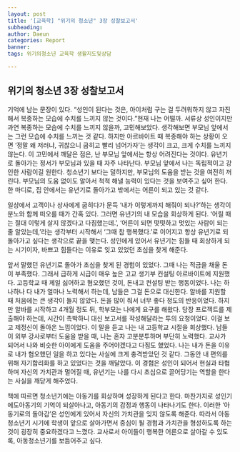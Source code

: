 ```yaml
---
layout: post
title: '[교육학] "위기의 청소년" 3장 성찰보고서'
subheading: 
author: Daeun
categories: Report
banner:
tags: 위기의청소년 교육학 생활지도및상담

---
```


## 위기의 청소년 3장 성찰보고서

 기억에 남는 문장이 있다. “성인이 된다는 것은, 아이처럼 구는 걸 두려워하지 않고 자진해서 복종하는 모습에 수치를 느끼지 않는 것이다.”현재 나는 어떨까. 서류상 성인이지만 과연 복종하는 모습에 수치를 느끼지 않을까, 고민해보았다. 생각해보면 부모님 앞에서는 그런 모습에 수치를 느끼는 것 같다. 하지만 아르바이트 때 복종해야 하는 상황이 오면 ‘정말 왜 저러냐, 귀찮으니 굽히고 빨리 넘어가자’는 생각이 크고, 크게 수치를 느끼지 않는다. 
 이 고민에서 깨달은 점은, 난 부모님 앞에서는 항상 어려진다는 것이다. 유년기로 돌아가는 정서가 부모님과 있을 때 자주 나타난다. 부모님 앞에서 나는 독립적이고 강인한 사람이길 원한다. 청소년기 보다는 덜하지만, 부모님의 도움을 받는 것을 여전히 꺼린다. 부모님의 도움 없이도 알아서 척척 해낼 능력이 있다는 것을 보여주고 싶어 한다. 한 마디로, 집 안에서는 유년기로 돌아가고 밖에서는 어른이 되고 있는 것 같다.

 일상에서 고객이나 상사에게 굽히다가 문득 ‘내가 이렇게까지 해줘야 되나?’하는 생각이 분노와 함께 떠오를 때가 간혹 있다. 그러면 유년기의 내 모습을 회상하게 된다. ‘어릴 때는 절대 이렇게 살지 않겠다고 다짐했는데.’, ‘어른이 되면 떳떳하고 멋있는 사람이 되는 줄 알았는데,’라는 생각부터 시작해서 ‘그때 참 행복했다.’로 이어지고 항상 유년기로 되돌아가고 싶다는 생각으로 끝을 맺는다. 성인에게 있어서 유년기는 힘들 때 회상하게 되는 시기이자, 바쁘고 힘들다는 이유로 잊고 있었던 초심을 찾게 해준다. 

 앞서 말했던 유년기로 돌아가 초심을 찾게 된 경험이 있었다. 그때 나는 적금을 채울 돈이 부족했다. 그래서 급하게 시급이 매우 높은 고교 생기부 컨설팅 아르바이트에 지원했다. 고등학교 때 제일 싫어하고 혐오했던 것이, 돈내고 컨설팅 받는 행동이었다. 나는 하나하나 다 내가 얼마나 노력해서 하는데, 남들은 그걸 돈으로 대신한다. 알바를 지원할 때 처음에는 큰 생각이 들지 않았다. 돈을 많이 줘서 너무 좋다 정도의 반응이었다. 하지만 알바를 시작하고 4개월 정도 뒤, 학부모는 나에게 요구를 해왔다. 당장 프로젝트를 제출해야 하는데, 시간이 촉박하니 대신 보고서를 작성해달라는 투의 요청이었다. 이걸 보고 제정신이 돌아온 느낌이었다. 이 말을 듣고 나는 내 고등학교 시절을 회상했다. 남들이 외부 강사로부터 도움을 받을 때, 나는 혼자 고분분투하며 부단히 노력했다. 교사가 되어서 나와 비슷한 아이에게 도움을 주어야겠다고 다짐도 했었다. 나는 내가 돈을 이유로 내가 혐오했던 일을 하고 있다는 사실에 크게 충격받았던 것 같다. 그동안 내 편의를 위해 자기합리화를 하고 있었다는 것을 깨달았다. 이 경험은 성인이 되어서 현실과 타협하며 자신의 가치관과 멀어질 때, 유년기는 나를 다시 초심으로 끌어당기는 역할을 한다는 사실을 깨닫게 해주었다. 

 책에 따르면 청소년기에는 아동기를 회상하며 성장하게 된다고 한다. 마찬가지로 성인기에도아동기의 기억이 되살아나고, 아동기의 감정과 행동이 나타나기도 한다. 이러한 ‘아동기로의 돌아감’은 성인에게 있어서 자신의 가치관을 잊지 않도록 해준다. 따라서 아동청소년기 시기에 학생이 앞으로 살아가면서 중심이 될 경험과 가치관을 형성하도록 하는 것이 굉장히 중요하겠다고 느꼈다. 교사로서 아이들이 행복한 어른으로 살아갈 수 있도록, 아동청소년기를 보듬어주고 싶다.